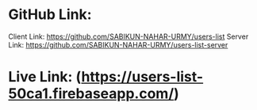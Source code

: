 # GitHub Link:
Client Link: https://github.com/SABIKUN-NAHAR-URMY/users-list
Server Link: https://github.com/SABIKUN-NAHAR-URMY/users-list-server
# Live Link: (https://users-list-50ca1.firebaseapp.com/)